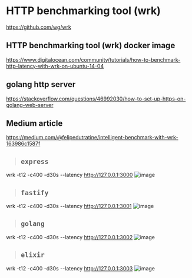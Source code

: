 # HTTP benchmarking tool (wrk)

https://github.com/wg/wrk

## HTTP benchmarking tool (wrk) docker image

https://www.digitalocean.com/community/tutorials/how-to-benchmark-http-latency-with-wrk-on-ubuntu-14-04

## golang http server

https://stackoverflow.com/questions/46992030/how-to-set-up-https-on-golang-web-server

## Medium article

https://medium.com/@felipedutratine/intelligent-benchmark-with-wrk-163986c1587f

> ## `express`

wrk -t12 -c400 -d30s --latency http://127.0.0.1:3000
![image](https://user-images.githubusercontent.com/44765540/204584269-62d5f9ec-cc63-425b-a788-a905e0676a0b.png)

> ## `fastify`

wrk -t12 -c400 -d30s --latency http://127.0.0.1:3001
![image](https://user-images.githubusercontent.com/44765540/204584501-2a6b3daf-3a55-44ac-b979-63a45631981e.png)

> ## `golang`

wrk -t12 -c400 -d30s --latency http://127.0.0.1:3002
![image](https://user-images.githubusercontent.com/44765540/204583808-d8a61f7e-468c-411c-9497-54375c32bd2c.png)

> ## `elixir`

wrk -t12 -c400 -d30s --latency http://127.0.0.1:3003
![image](https://user-images.githubusercontent.com/44765540/205230619-70687d5f-8b97-4fb8-b026-cf05f027ca59.png)